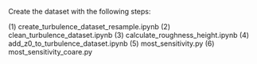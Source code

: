 Create the dataset with the following steps:

(1) create_turbulence_dataset_resample.ipynb
(2) clean_turbulence_dataset.ipynb
(3) calculate_roughness_height.ipynb
(4) add_z0_to_turbulence_dataset.ipynb
(5) most_sensitivity.py
(6) most_sensitivity_coare.py